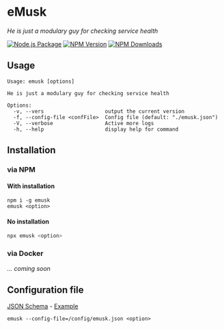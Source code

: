 # eMusk
_He is just a modulary guy for checking service health_

[![Node.js Package](https://github.com/j-catania/emusk/actions/workflows/npm-publish.yml/badge.svg)](https://github.com/j-catania/emusk/actions/workflows/npm-publish.yml)
[![NPM Version](https://img.shields.io/npm/v/emusk.svg)](https://npmjs.org/package/emusk)
[![NPM Downloads](https://img.shields.io/npm/dm/emusk.svg)](https://npmjs.org/package/emusk)

## Usage
```shell
Usage: emusk [options]

He is just a modulary guy for checking service health

Options:
  -v, --vers                    output the current version
  -f, --config-file <confFile>  Config file (default: "./emusk.json")
  -V, --verbose                 Active more logs
  -h, --help                    display help for command
```

## Installation
### via NPM
#### With installation
```shell
npm i -g emusk
emusk <option>
```
#### No installation
```sh
npx emusk <option>
```
### via Docker
_... coming soon_

## Configuration file
[JSON Schema](emusk.schema.json) - [Example](emusk.example.json)
```
emusk --config-file=/config/emusk.json <option>
```
